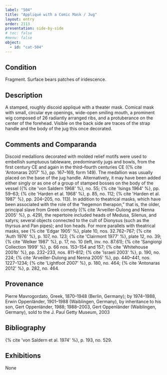 ```yaml
---
label: "504"
title: "Appliqué with a Comic Mask / Jug"
layout: entry
order: 2113
presentation: side-by-side
# toc: false
#menu: false 
object:
  - id: "cat-504"
---
```


## Condition

Fragment. Surface bears patches of iridescence.

## Description

A stamped, roughly discoid appliqué with a theater mask. Comical mask with small, circular eye openings, wide-open smiling mouth, a prominent wig composed of 26 radiantly arranged ribs, and a protuberance on the center of the forehead. Visible on the back side are traces of the strap handle and the body of the jug this once decorated.

## Comments and Comparanda

Discoid medallions decorated with molded relief motifs were used to embellish sumptuous tableware, predominantly jugs and bowls, from the first century CE and again in the third–fourth centuries CE ({% cite 'Antonaras 2017' %}, pp. 167–169, form 149). The medallion was usually placed on the base of the jug handle. Alternatively, it may have been added either singly or as one of a group of stamped bosses on the body of the vessel ({% cite 'von Saldern 1968' %}, no. 55; {% cite 'Isings 1964' %}, pp. 59–63; {% cite 'Harden et al. 1968' %}, p. 85, no. 112; {% cite 'Harden et al. 1987' %}, pp. 204–205, no. 113). In addition to theatrical masks, which have been associated with the role of the “hegemon therapon,” that is, the older, principal slave from Greek comedy ({% cite 'Arveiller-Dulong and Nenna 2005' %}, p. 429), the repertoire included heads of Medusa, Silenus, and satyrs; several objects connected to the cult of Dionysus (such as the thyrsus and Pan pipes); and lion heads. For more parallels with theatrical masks, see {% cite 'Edgar 1905' %}, plate 10, nos. 32.762–767; {% cite 'Auth 1976' %}, p. 107, no. 123; {% cite 'Clairmont 1977' %}, plate 12, no. 39; {% cite 'Welker 1987' %}, p. 17, no. 10 (left, inv. no. 87.61); {% cite 'Sangiorgi Collection 1999' %}, p. 66 nos. 153–154 and 157; {% cite 'Whitehouse 2001b' %}, pp. 232–233, nos. 811–812; {% cite 'Israeli 2003' %}, p. 190, no. 224; {% cite 'Arveiller-Dulong and Nenna 2005' %}, pp. 440–441, nos. 1227–1234; {% cite 'Lightfoot 2007' %}, p. 180, no. 464; {% cite 'Antonaras 2012' %}, p. 282, no. 464.

## Provenance

Pierre Mavrogordato, Greek, 1870–1948 (Berlin, Germany); by 1974–1988, Erwin Oppenländer, 1901–1988 (Waiblingen, Germany), by inheritance to his son, Gert Oppenländer, 1988; 1988–2003, Gert Oppenländer (Waiblingen, Germany), sold to the J. Paul Getty Museum, 2003

## Bibliography

{% cite 'von Saldern et al. 1974' %}, p. 193, no. 529.

## Exhibitions

None